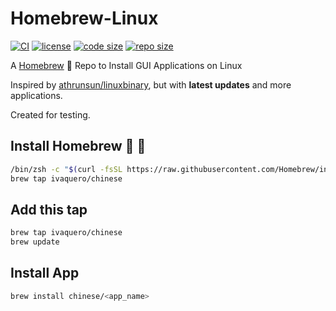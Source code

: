 # Homebrew-Linux

[![CI](https://github.com/ivaquero/homebrew-linux/actions/workflows/main.yml/badge.svg)](https://github.com/ivaquero/homebrew-linux/actions/workflows/main.yml)
[![license](https://img.shields.io/github/license/ivaquero/homebrew-linux)](https://github.com/ivaquero/homebrew-linux/blob/main/LICENSE)
[![code size](https://img.shields.io/github/languages/code-size/ivaquero/homebrew-linux.svg)](https://img.shields.io/github/languages/code-size/ivaquero/homebrew-linux.svg)
[![repo size](https://img.shields.io/github/repo-size/ivaquero/homebrew-linux.svg)](https://img.shields.io/github/repo-size/ivaquero/homebrew-linux.svg)


A [Homebrew](https://github.com/Homebrew/brew) 🍺 Repo to Install GUI Applications on Linux

Inspired by [athrunsun/linuxbinary](https://github.com/athrunsun/homebrew-linuxbinary/), but with **latest updates** and more applications.

Created for testing.

## Install Homebrew 🍺 🚴

```bash
/bin/zsh -c "$(curl -fsSL https://raw.githubusercontent.com/Homebrew/install/master/install.sh)"
brew tap ivaquero/chinese
```

## Add this tap

```bash
brew tap ivaquero/chinese
brew update
```

## Install App

```bash
brew install chinese/<app_name>
```

